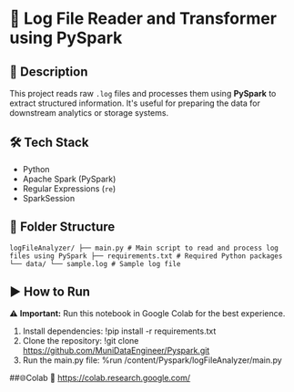 # 📁 Log File Reader and Transformer using PySpark

## 📌 Description
This project reads raw `.log` files and processes them using **PySpark** to extract structured information. 
It's useful for preparing the data for downstream analytics or storage systems.

## 🛠️ Tech Stack
- Python
- Apache Spark (PySpark)
- Regular Expressions (`re`)
- SparkSession

## 📁 Folder Structure
`logFileAnalyzer/
├── main.py # Main script to read and process log files using PySpark
├── requirements.txt # Required Python packages
└── data/
└── sample.log # Sample log file`

## ▶️ How to Run 
⚠️ **Important:** Run this notebook in Google Colab for the best experience.
1. Install dependencies:
!pip install -r requirements.txt
2. Clone the repository:
!git clone https://github.com/MuniDataEngineer/Pyspark.git
3. Run the main.py file:
%run /content/Pyspark/logFileAnalyzer/main.py

##🌐Colab
🔗 https://colab.research.google.com/

